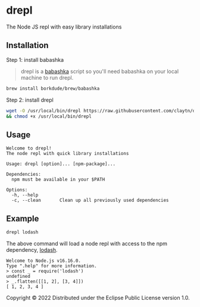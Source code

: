 # drepl

The Node JS repl with easy library installations

## Installation

Step 1: install babashka

> drepl is a [babashka](https://babashka.org/) script so you'll need babashka on your local machine to run drepl.

```sh
brew install borkdude/brew/babashka
```

Step 2: install drepl

```sh
wget -O /usr/local/bin/drepl https://raw.githubusercontent.com/claytn/drepl/master/drepl.clj \
&& chmod +x /usr/local/bin/drepl
```

## Usage

```
Welcome to drepl!
The node repl with quick library installations

Usage: drepl [option]... [npm-package]...

Dependencies:
  npm must be available in your $PATH

Options:
  -h, --help
  -c, --clean       Clean up all previously used dependencies
```

## Example

```sh
drepl lodash
```

The above command will load a node repl with access to the npm dependency, [lodash](https://lodash.com/).
```
Welcome to Node.js v16.16.0.
Type ".help" for more information.
> const _ = require('lodash')
undefined
> _.flatten([[1, 2], [3, 4]])
[ 1, 2, 3, 4 ]
```

Copyright © 2022
Distributed under the Eclipse Public License version 1.0.
